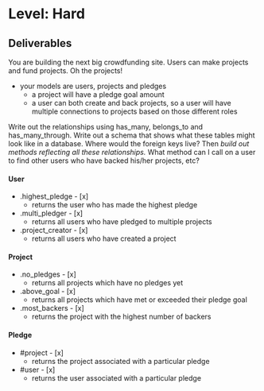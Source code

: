 # Level: Hard

## Deliverables
You are building the next big crowdfunding site. Users can make projects and fund projects. Oh the projects!
- your models are users, projects and pledges
  - a project will have a pledge goal amount
  - a user can both create and back projects, so a user will have multiple connections to projects based on those different roles

Write out the relationships using has_many, belongs_to and has_many_through. Write out a schema that shows what these tables might look like in a database. Where would the foreign keys live? Then *build out methods reflecting all these relationships.* What method can I call on a user to find other users who have backed his/her projects, etc?

#### User
- .highest_pledge - [x]
  - returns the user who has made the highest pledge
- .multi_pledger - [x]
  - returns all users who have pledged to multiple projects
- .project_creator - [x]
  - returns all users who have created a project

#### Project
- .no_pledges - [x]
  - returns all projects which have no pledges yet
- .above_goal - [x]
  - returns all projects which have met or exceeded their pledge goal
- .most_backers - [x]
  - returns the project with the highest number of backers

#### Pledge
- #project - [x]
  - returns the project associated with a particular pledge
- #user - [x]
  - returns the user associated with a particular pledge
